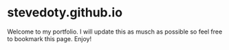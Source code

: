 # stevedoty.github.io
Welcome to my portfolio.
I will update this as musch as possible so feel free to bookmark this page.
Enjoy!
